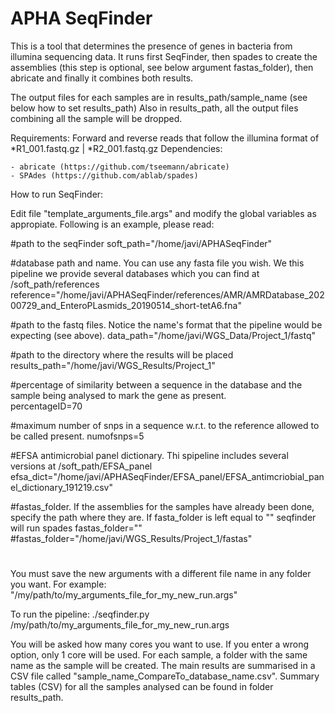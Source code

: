 # APHA SeqFinder
This is a tool that determines the presence of genes in bacteria from illumina sequencing data.
It runs first SeqFinder, then spades to create the assemblies (this step is optional, see below argument fastas_folder), then abricate and finally it combines both results.

The output files for each samples are in results_path/sample_name (see below how to set results_path)
Also in results_path, all the output files combining all the sample will be dropped.

Requirements: Forward and reverse reads that follow the illumina format of *R1_001.fastq.gz | *R2_001.fastq.gz
Dependencies: 

	- abricate (https://github.com/tseemann/abricate)
	- SPAdes (https://github.com/ablab/spades) 

How to run SeqFinder:

Edit file "template_arguments_file.args" and modify the global variables as appropiate. Following is an example, please read:

#path to the seqFinder
soft_path="/home/javi/APHASeqFinder"
 
#database path and name. You can use any fasta file you wish. We this pipeline we provide several databases which you can find at /soft_path/references
reference="/home/javi/APHASeqFinder/references/AMR/AMRDatabase_20200729_and_EnteroPLasmids_20190514_short-tetA6.fna"

#path to the fastq files. Notice the name's format that the pipeline would be expecting (see above). 
data_path="/home/javi/WGS_Data/Project_1/fastq"

#path to the directory where the results will be placed
results_path="/home/javi/WGS_Results/Project_1"

#percentage of similarity between a sequence in the database and the sample being analysed to mark the gene as present.  
percentageID=70

#maximum number of snps in a sequence w.r.t. to the reference allowed to be called present.
numofsnps=5

#EFSA antimicrobial panel dictionary. Thi spipeline includes several versions at /soft_path/EFSA_panel
efsa_dict="/home/javi/APHASeqFinder/EFSA_panel/EFSA_antimcriobial_panel_dictionary_191219.csv"

#fastas_folder. If the assemblies for the samples have already been done, specify the path where they are. If fasta_folder is left equal to "" seqfinder will run spades
fastas_folder=""
#fastas_folder="/home/javi/WGS_Results/Project_1/fastas"


#
#

You must save the new arguments with a different file name in any folder you want. For example: "/my/path/to/my_arguments_file_for_my_new_run.args"

To run the pipeline: ./seqfinder.py /my/path/to/my_arguments_file_for_my_new_run.args

You will be asked how many cores you want to use. If you enter a wrong option, only 1 core will be used. For each sample, a folder with the same name as the sample will be created. The main results are summarised in a CSV file called "sample_name_CompareTo_database_name.csv".
Summary tables (CSV) for all the samples analysed can be found in folder results_path.
